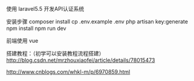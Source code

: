 使用 laravel5.5 开发API认证系统

安装步骤
composer install
cp .env.example .env
php artisan key:generate
npm install
npm run dev

前端使用 vue

搭建教程：（初学可以安装教程流程搭建）
http://blog.csdn.net/mrzhouxiaofei/article/details/78015473

http://www.cnblogs.com/whkl-m/p/6970859.html


